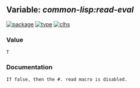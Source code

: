 ## Variable: ***common-lisp:*read-eval****
[![package](https://img.shields.io/badge/Package-COMMON--LISP-5f9ea0.svg?style=social&colorA=999999)](../) [![type](https://img.shields.io/badge/Type-Variable-5f9ea0.svg?style=social&colorA=999999)](../#variable) [![clhs](https://img.shields.io/badge/CLHS-*READ--EVAL*-5f9ea0.svg?style=social&colorA=999999)](http://www.lispworks.com/documentation/HyperSpec/Body/v_rd_eva.htm) 
### Value
```
T
```
### Documentation
```
If false, then the #. read macro is disabled.
```
